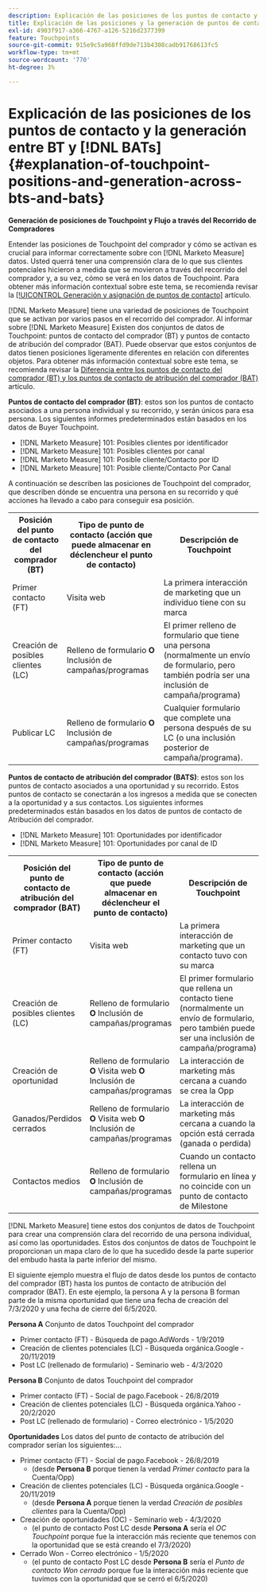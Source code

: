 ```yaml
---
description: Explicación de las posiciones de los puntos de contacto y la generación entre BT y MTD - [!DNL Marketo Measure]
title: Explicación de las posiciones y la generación de puntos de contacto entre BT y  [!DNL BATs]
exl-id: 4903f917-a366-4767-a126-5216d2377399
feature: Touchpoints
source-git-commit: 915e9c5a968ffd9de713b4308cadb91768613fc5
workflow-type: tm+mt
source-wordcount: '770'
ht-degree: 3%

---
```


# Explicación de las posiciones de los puntos de contacto y la generación entre BT y [!DNL BATs] {#explanation-of-touchpoint-positions-and-generation-across-bts-and-bats}

**Generación de posiciones de Touchpoint y Flujo a través del Recorrido de Compradores**

Entender las posiciones de Touchpoint del comprador y cómo se activan es crucial para informar correctamente sobre con [!DNL Marketo Measure] datos. Usted querrá tener una comprensión clara de lo que sus clientes potenciales hicieron a medida que se movieron a través del recorrido del comprador y, a su vez, cómo se verá en los datos de Touchpoint. Para obtener más información contextual sobre este tema, se recomienda revisar la [[!UICONTROL Generación y asignación de puntos de contacto]](/help/configuration-and-setup/getting-started-with-marketo-measure/touchpoint-generation-and-mapping.md) artículo.

[!DNL Marketo Measure] tiene una variedad de posiciones de Touchpoint que se activan por varios pasos en el recorrido del comprador. Al informar sobre [!DNL Marketo Measure] Existen dos conjuntos de datos de Touchpoint: puntos de contacto del comprador (BT) y puntos de contacto de atribución del comprador (BAT). Puede observar que estos conjuntos de datos tienen posiciones ligeramente diferentes en relación con diferentes objetos. Para obtener más información contextual sobre este tema, se recomienda revisar la [Diferencia entre los puntos de contacto del comprador (BT) y los puntos de contacto de atribución del comprador (BAT)](/help/configuration-and-setup/getting-started-with-marketo-measure/difference-between-buyer-touchpoints-and-buyer-attribution-touchpoints.md) artículo.

**Puntos de contacto del comprador (BT)**: estos son los puntos de contacto asociados a una persona individual y su recorrido, y serán únicos para esa persona. Los siguientes informes predeterminados están basados en los datos de Buyer Touchpoint.

* [!DNL Marketo Measure] 101: Posibles clientes por identificador
* [!DNL Marketo Measure] 101: Posibles clientes por canal
* [!DNL Marketo Measure] 101: Posible cliente/Contacto por ID
* [!DNL Marketo Measure] 101: Posible cliente/Contacto Por Canal

A continuación se describen las posiciones de Touchpoint del comprador, que describen dónde se encuentra una persona en su recorrido y qué acciones ha llevado a cabo para conseguir esa posición.

<table> 
 <tbody>
  <tr>
   <th>Posición del punto de contacto del comprador (BT)</th> 
   <th>Tipo de punto de contacto (acción que puede almacenar en déclencheur el punto de contacto)</th> 
   <th>Descripción de Touchpoint</th> 
  </tr>
  <tr>
   <td>Primer contacto (FT)</td> 
   <td>Visita web</td> 
   <td>La primera interacción de marketing que un individuo tiene con su marca</td> 
  </tr>
  <tr>
   <td>Creación de posibles clientes (LC)</td> 
   <td>Relleno de formulario <strong>O</strong> Inclusión de campañas/programas</td> 
   <td>El primer relleno de formulario que tiene una persona (normalmente un envío de formulario, pero también podría ser una inclusión de campaña/programa)</td> 
  </tr>
  <tr>
   <td>Publicar LC</td> 
   <td>Relleno de formulario <strong>O</strong> Inclusión de campañas/programas</td> 
   <td>Cualquier formulario que complete una persona después de su LC (o una inclusión posterior de campaña/programa).</td> 
  </tr>
 </tbody>
</table>

**Puntos de contacto de atribución del comprador (BATS)**: estos son los puntos de contacto asociados a una oportunidad y su recorrido. Estos puntos de contacto se conectarán a los ingresos a medida que se conecten a la oportunidad y a sus contactos. Los siguientes informes predeterminados están basados en los datos de puntos de contacto de Atribución del comprador.

* [!DNL Marketo Measure] 101: Oportunidades por identificador
* [!DNL Marketo Measure] 101: Oportunidades por canal de ID

<table> 
 <tbody>
  <tr>
   <th>Posición del punto de contacto de atribución del comprador (BAT)</th> 
   <th>Tipo de punto de contacto (acción que puede almacenar en déclencheur el punto de contacto)</th> 
   <th>Descripción de Touchpoint</th> 
  </tr>
  <tr>
   <td>Primer contacto (FT)</td> 
   <td>Visita web</td> 
   <td>La primera interacción de marketing que un contacto tuvo con su marca</td> 
  </tr>
  <tr>
   <td>Creación de posibles clientes (LC)</td> 
   <td>Relleno de formulario <strong>O</strong> Inclusión de campañas/programas</td> 
   <td>El primer formulario que rellena un contacto tiene (normalmente un envío de formulario, pero también puede ser una inclusión de campaña/programa)</td> 
  </tr>
  <tr>
   <td>Creación de oportunidad</td> 
   <td>Relleno de formulario <strong>O</strong> Visita web <strong>O</strong> Inclusión de campañas/programas</td> 
   <td>La interacción de marketing más cercana a cuando se crea la Opp</td> 
  </tr> 
  <tr>
   <td>Ganados/Perdidos cerrados</td> 
   <td>Relleno de formulario <strong>O</strong> Visita web <strong>O</strong> Inclusión de campañas/programas</td> 
   <td>La interacción de marketing más cercana a cuando la opción está cerrada (ganada o perdida)</td> 
  </tr>
  <tr>
   <td>Contactos medios</td> 
   <td>Relleno de formulario <strong>O</strong> Inclusión de campañas/programas</td> 
   <td>Cuando un contacto rellena un formulario en línea y no coincide con un punto de contacto de Milestone</td> 
  </tr>
 </tbody>
</table>

[!DNL Marketo Measure] tiene estos dos conjuntos de datos de Touchpoint para crear una comprensión clara del recorrido de una persona individual, así como las oportunidades. Estos dos conjuntos de datos de Touchpoint le proporcionan un mapa claro de lo que ha sucedido desde la parte superior del embudo hasta la parte inferior del mismo.

El siguiente ejemplo muestra el flujo de datos desde los puntos de contacto del comprador (BT) hasta los puntos de contacto de atribución del comprador (BAT). En este ejemplo, la persona A y la persona B forman parte de la misma oportunidad que tiene una fecha de creación del 7/3/2020 y una fecha de cierre del 6/5/2020.

**Persona A** Conjunto de datos Touchpoint del comprador

* Primer contacto (FT) - Búsqueda de pago.AdWords - 1/9/2019
* Creación de clientes potenciales (LC) - Búsqueda orgánica.Google - 20/11/2019
* Post LC (rellenado de formulario) - Seminario web - 4/3/2020

**Persona B** Conjunto de datos Touchpoint del comprador

* Primer contacto (FT) - Social de pago.Facebook - 26/8/2019
* Creación de clientes potenciales (LC) - Búsqueda orgánica.Yahoo - 20/2/2020
* Post LC (rellenado de formulario) - Correo electrónico - 1/5/2020

**Oportunidades** Los datos del punto de contacto de atribución del comprador serían los siguientes:...

* Primer contacto (FT) - Social de pago.Facebook - 26/8/2019
   * (desde **Persona B** porque tienen la verdad _Primer contacto_ para la Cuenta/Opp)
* Creación de clientes potenciales (LC) - Búsqueda orgánica.Google - 20/11/2019
   * (desde **Persona A** porque tienen la verdad _Creación de posibles clientes_ para la Cuenta/Opp)
* Creación de oportunidades (OC) - Seminario web - 4/3/2020
   * (el punto de contacto Post LC desde **Persona A** sería el _OC Touchpoint_ porque fue la interacción más reciente que tenemos con la oportunidad que se está creando el 7/3/2020)
* Cerrado Won - Correo electrónico - 1/5/2020
   * (el punto de contacto Post LC desde **Persona B** sería el _Punto de contacto Won cerrado_ porque fue la interacción más reciente que tuvimos con la oportunidad que se cerró el 6/5/2020)
